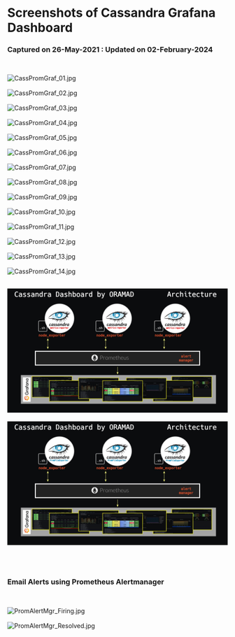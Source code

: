 # Screenshots of Cassandra Grafana Dashboard

### Captured on 26-May-2021 : Updated on 02-February-2024

<br>

![CassPromGraf_01.jpg](https://github.com/sarma1807/Prometheus-Grafana-Cassandra/blob/main/Screenshots/JPGs/CassPromGraf_01.jpg) <br><br>
![CassPromGraf_02.jpg](https://github.com/sarma1807/Prometheus-Grafana-Cassandra/blob/main/Screenshots/JPGs/CassPromGraf_02.jpg) <br><br>
![CassPromGraf_03.jpg](https://github.com/sarma1807/Prometheus-Grafana-Cassandra/blob/main/Screenshots/JPGs/CassPromGraf_03.jpg) <br><br>
![CassPromGraf_04.jpg](https://github.com/sarma1807/Prometheus-Grafana-Cassandra/blob/main/Screenshots/JPGs/CassPromGraf_04.jpg) <br><br>
![CassPromGraf_05.jpg](https://github.com/sarma1807/Prometheus-Grafana-Cassandra/blob/main/Screenshots/JPGs/CassPromGraf_05.jpg) <br><br>
![CassPromGraf_06.jpg](https://github.com/sarma1807/Prometheus-Grafana-Cassandra/blob/main/Screenshots/JPGs/CassPromGraf_06.jpg) <br><br>
![CassPromGraf_07.jpg](https://github.com/sarma1807/Prometheus-Grafana-Cassandra/blob/main/Screenshots/JPGs/CassPromGraf_07.jpg) <br><br>
![CassPromGraf_08.jpg](https://github.com/sarma1807/Prometheus-Grafana-Cassandra/blob/main/Screenshots/JPGs/CassPromGraf_08.jpg) <br><br>
![CassPromGraf_09.jpg](https://github.com/sarma1807/Prometheus-Grafana-Cassandra/blob/main/Screenshots/JPGs/CassPromGraf_09.jpg) <br><br>
![CassPromGraf_10.jpg](https://github.com/sarma1807/Prometheus-Grafana-Cassandra/blob/main/Screenshots/JPGs/CassPromGraf_10.jpg) <br><br>
![CassPromGraf_11.jpg](https://github.com/sarma1807/Prometheus-Grafana-Cassandra/blob/main/Screenshots/JPGs/CassPromGraf_11.jpg) <br><br>
![CassPromGraf_12.jpg](https://github.com/sarma1807/Prometheus-Grafana-Cassandra/blob/main/Screenshots/JPGs/CassPromGraf_12.jpg) <br><br>
![CassPromGraf_13.jpg](https://github.com/sarma1807/Prometheus-Grafana-Cassandra/blob/main/Screenshots/JPGs/CassPromGraf_13.jpg) <br><br>
![CassPromGraf_14.jpg](https://github.com/sarma1807/Prometheus-Grafana-Cassandra/blob/main/Screenshots/JPGs/CassPromGraf_14.jpg) <br><br>

![CassPromGraf_23_Arch.jpg](https://github.com/sarma1807/Prometheus-Grafana-Cassandra/blob/main/Screenshots/JPGs/CassPromGraf_23_Arch.jpg) <br><br>
![CassPromGraf_24_Arch.jpg](https://github.com/sarma1807/Prometheus-Grafana-Cassandra/blob/main/Screenshots/JPGs/CassPromGraf_24_Arch.jpg) <br><br>

<br>

### Email Alerts using Prometheus Alertmanager

<br>

![PromAlertMgr_Firing.jpg](https://github.com/sarma1807/Prometheus-Grafana-Cassandra/blob/main/Screenshots/JPGs/PromAlertMgr_Firing.jpg) <br><br>
![PromAlertMgr_Resolved.jpg](https://github.com/sarma1807/Prometheus-Grafana-Cassandra/blob/main/Screenshots/JPGs/PromAlertMgr_Resolved.jpg) <br><br>

